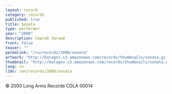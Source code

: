 ```yaml
---
layout: record
category: records
published: true
title: Sonata
type: performer
year: "2000"
description: Сергей Загний
front: false
teaser: ""
permalink: "/ru/records/2000/sonata"
artwork: "http://batagov.s3.amazonaws.com/records/thumbnails/sonata.gif"
thumbnail: "http://batagov.s3.amazonaws.com/records/thumbnails/sonata.gif"
lang: ru
l10n: /en/records/2000/sonata
---
```


© 2000 Long Arms Records CDLA 00014